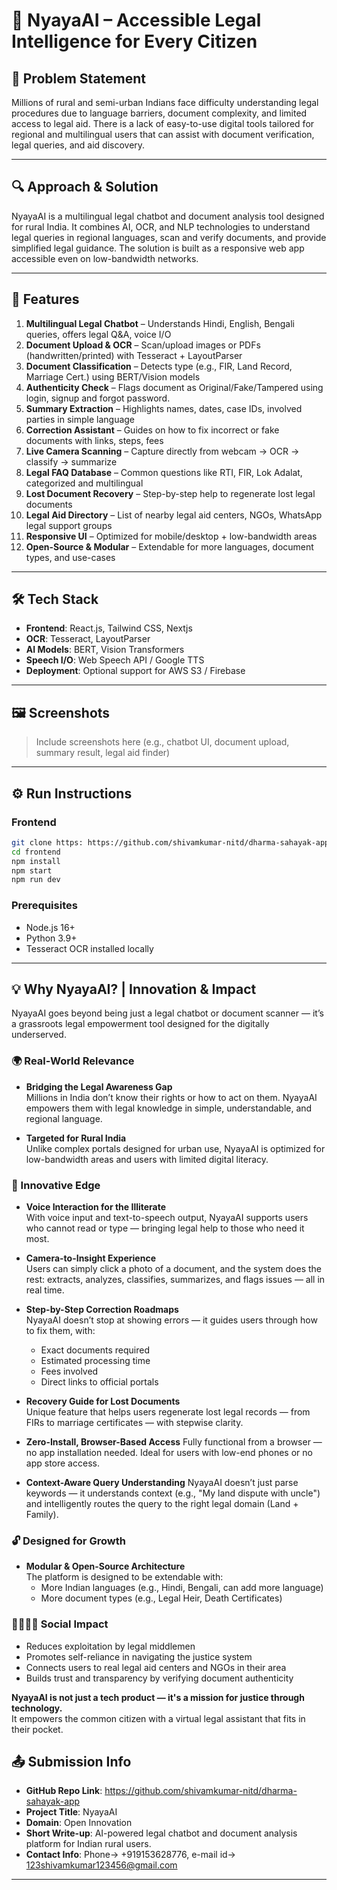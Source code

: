# 🌟 NyayaAI – Accessible Legal Intelligence for Every Citizen

## 🧩 Problem Statement

Millions of rural and semi-urban Indians face difficulty understanding legal procedures due to language barriers, document complexity, and limited access to legal aid. There is a lack of easy-to-use digital tools tailored for regional and multilingual users that can assist with document verification, legal queries, and aid discovery.

---

## 🔍 Approach & Solution

NyayaAI is a multilingual legal chatbot and document analysis tool designed for rural India. It combines AI, OCR, and NLP technologies to understand legal queries in regional languages, scan and verify documents, and provide simplified legal guidance. The solution is built as a responsive web app accessible even on low-bandwidth networks.

---

## 🚀 Features

1. **Multilingual Legal Chatbot** – Understands Hindi, English, Bengali queries, offers legal Q&A, voice I/O
2. **Document Upload & OCR** – Scan/upload images or PDFs (handwritten/printed) with Tesseract + LayoutParser
3. **Document Classification** – Detects type (e.g., FIR, Land Record, Marriage Cert.) using BERT/Vision models
4. **Authenticity Check** – Flags document as Original/Fake/Tampered using login, signup and forgot password.
5. **Summary Extraction** – Highlights names, dates, case IDs, involved parties in simple language
6. **Correction Assistant** – Guides on how to fix incorrect or fake documents with links, steps, fees
7. **Live Camera Scanning** – Capture directly from webcam → OCR → classify → summarize
8. **Legal FAQ Database** – Common questions like RTI, FIR, Lok Adalat, categorized and multilingual
9. **Lost Document Recovery** – Step-by-step help to regenerate lost legal documents
10. **Legal Aid Directory** – List of nearby legal aid centers, NGOs, WhatsApp legal support groups
11. **Responsive UI** – Optimized for mobile/desktop + low-bandwidth areas
12. **Open-Source & Modular** – Extendable for more languages, document types, and use-cases

---

## 🛠️ Tech Stack

- **Frontend**: React.js, Tailwind CSS, Nextjs
- **OCR**: Tesseract, LayoutParser
- **AI Models**: BERT, Vision Transformers
- **Speech I/O**: Web Speech API / Google TTS
- **Deployment**: Optional support for AWS S3 / Firebase

---

## 🖼️ Screenshots

> Include screenshots here (e.g., chatbot UI, document upload, summary result, legal aid finder)

---

## ⚙️ Run Instructions

### Frontend
```bash
git clone https: https://github.com/shivamkumar-nitd/dharma-sahayak-app.git
cd frontend
npm install
npm start
npm run dev
```

### Prerequisites
- Node.js 16+
- Python 3.9+
- Tesseract OCR installed locally

---

## 💡 Why NyayaAI? | Innovation & Impact

NyayaAI goes beyond being just a legal chatbot or document scanner — it’s a grassroots legal empowerment tool designed for the digitally underserved.

### 🌍 Real-World Relevance

- **Bridging the Legal Awareness Gap**  
  Millions in India don’t know their rights or how to act on them. NyayaAI empowers them with legal knowledge in simple, understandable, and regional language.

- **Targeted for Rural India**  
  Unlike complex portals designed for urban use, NyayaAI is optimized for low-bandwidth areas and users with limited digital literacy.

### 🌟 Innovative Edge

- **Voice Interaction for the Illiterate**  
  With voice input and text-to-speech output, NyayaAI supports users who cannot read or type — bringing legal help to those who need it most.

- **Camera-to-Insight Experience**  
  Users can simply click a photo of a document, and the system does the rest: extracts, analyzes, classifies, summarizes, and flags issues — all in real time.

- **Step-by-Step Correction Roadmaps**  
  NyayaAI doesn’t stop at showing errors — it guides users through how to fix them, with:
  - Exact documents required  
  - Estimated processing time  
  - Fees involved  
  - Direct links to official portals

- **Recovery Guide for Lost Documents**  
  Unique feature that helps users regenerate lost legal records — from FIRs to marriage certificates — with stepwise clarity.

- **Zero-Install, Browser-Based Access**
Fully functional from a browser — no app installation needed. Ideal for users with low-end phones or no app store access.

- **Context-Aware Query Understanding**
NyayaAI doesn’t just parse keywords — it understands context (e.g., "My land dispute with uncle") and intelligently routes the query to the right legal domain (Land + Family).

### 🔓 Designed for Growth

- **Modular & Open-Source Architecture**  
  The platform is designed to be extendable with:
  - More Indian languages (e.g., Hindi, Bengali, can add more language)  
  - More document types (e.g., Legal Heir, Death Certificates)  

### 🫱🏽‍🫲🏾 Social Impact

- Reduces exploitation by legal middlemen  
- Promotes self-reliance in navigating the justice system  
- Connects users to real legal aid centers and NGOs in their area  
- Builds trust and transparency by verifying document authenticity  

**NyayaAI is not just a tech product — it's a mission for justice through technology.**  
It empowers the common citizen with a virtual legal assistant that fits in their pocket.


## 📤 Submission Info

- **GitHub Repo Link**: https://github.com/shivamkumar-nitd/dharma-sahayak-app
- **Project Title**: NyayaAI
- **Domain**: Open Innovation
- **Short Write-up**: AI-powered legal chatbot and document analysis platform for Indian rural users.
- **Contact Info**: Phone-> +919153628776, e-mail id-> 123shivamkumar123456@gmail.com

---
